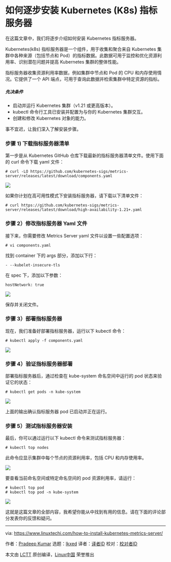 [#]: subject: "How to Install Kubernetes (K8s) Metrics Server Step by Step"
[#]: via: "https://www.linuxtechi.com/how-to-install-kubernetes-metrics-server/"
[#]: author: "Pradeep Kumar https://www.linuxtechi.com/author/pradeep/"
[#]: collector: "lkxed"
[#]: translator: "geekpi"
[#]: reviewer: " "
[#]: publisher: " "
[#]: url: " "

如何逐步安装 Kubernetes (K8s) 指标服务器
======

在这篇文章中，我们将逐步介绍如何安装 Kubernetes 指标服务器。

Kubernetes(k8s) 指标服务器是一个组件，用于收集和聚合来自 Kubernetes 集群中各种来源（包括节点和 Pod）的指标数据。此数据可用于监控和优化资源利用率、识别潜在问题并提高 Kubernetes 集群的整体性能。

指标服务器收集资源利用率数据，例如集群中节点和 Pod 的 CPU 和内存使用情况。它提供了一个 API 端点，可用于查询此数据并检索集群中特定资源的指标。

##### 先决条件

- 启动并运行 Kubernetes 集群（v1.21 或更高版本）。
- kubectl 命令行工具已安装并配置为与你的 Kubernetes 集群交互。
- 创建和修改 Kubernetes 对象的能力。

事不宜迟，让我们深入了解安装步骤。

### 步骤 1) 下载指标服务器清单

第一步是从 Kubernetes GitHub 仓库下载最新的指标服务器清单文件。使用下面的 curl 命令下载 yaml 文件：

```
# curl -LO https://github.com/kubernetes-sigs/metrics-server/releases/latest/download/components.yaml
```

![][1]

如果你计划在高可用性模式下安装指标服务器，请下载以下清单文件：

```
# curl https://github.com/kubernetes-sigs/metrics-server/releases/latest/download/high-availability-1.21+.yaml
```

### 步骤 2）修改指标服务器 Yaml 文件

接下来，你需要修改 Metrics Server yaml 文件以设置一些配置选项：

```
# vi components.yaml
```

找到 container 下的 args 部分，添加以下行：

```
- --kubelet-insecure-tls
```

在 spec 下，添加以下参数：

```
hostNetwork: true
```

![][2]

保存并关闭文件。

### 步骤 3）部署指标服务器

现在，我们准备好部署指标服务器，运行以下 kubectl 命令：

```
# kubectl apply -f components.yaml
```

![][3]

### 步骤 4）验证指标服务器部署

部署指标服务器后，通过检查在 kube-system 命名空间中运行的 pod 状态来验证它的状态：

```
# kubectl get pods -n kube-system
```

![][4]

上面的输出确认指标服务器 pod 已启动并正在运行。

### 步骤 5）测试指标服务器安装

最后，你可以通过运行以下 kubectl 命令来测试指标服务器：

```
# kubectl top nodes
```

此命令应显示集群中每个节点的资源利用率，包括 CPU 和内存使用率。

![][5]

要查看当前命名空间或特定命名空间的 pod 资源利用率，请运行：

```
# kubectl top pod
# kubectl top pod -n kube-system
```

![][6]

这就是这篇文章的全部内容，我希望你能从中找到有用的信息。请在下面的评论部分发表你的反馈和疑问。

--------------------------------------------------------------------------------

via: https://www.linuxtechi.com/how-to-install-kubernetes-metrics-server/

作者：[Pradeep Kumar][a]
选题：[lkxed][b]
译者：[译者ID](https://github.com/译者ID)
校对：[校对者ID](https://github.com/校对者ID)

本文由 [LCTT](https://github.com/LCTT/TranslateProject) 原创编译，[Linux中国](https://linux.cn/) 荣誉推出

[a]: https://www.linuxtechi.com/author/pradeep/
[b]: https://github.com/lkxed/
[1]: https://www.linuxtechi.com/wp-content/uploads/2023/03/Download-Metrics-Server-Yaml-file-Curl-Command-1024x127.png?ezimgfmt=ng:webp/ngcb22
[2]: https://www.linuxtechi.com/wp-content/uploads/2023/03/Edit-Metrics-Server-Yaml-file.png
[3]: https://www.linuxtechi.com/wp-content/uploads/2023/03/Deploy-Metrics-Server-Kubectl-Command.png
[4]: https://www.linuxtechi.com/wp-content/uploads/2023/03/Metrics-Server-Pods-Status-Kube-System.png
[5]: https://www.linuxtechi.com/wp-content/uploads/2023/03/Kubectl-top-node-command-Output.png?ezimgfmt=ng:webp/ngcb22
[6]: https://www.linuxtechi.com/wp-content/uploads/2023/03/Kubectl-top-pod-command-output.png